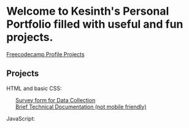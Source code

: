 <html>
  <head>
    <meta charset="UTF-8">
    <meta name="author" content="Kesinth Arul Leslie">
    <meta name="viewport" content="width=device-width,initial scale=1.0">
    <title>Personal Portfolio</title>
  </head>
  <body>
    <h1>Welcome to Kesinth's Personal Portfolio filled with useful and fun projects.</h1>
    <nav>
    <a href="https://www.freecodecamp.org/kesdude" target=_blank> Freecodecamp Profile </a>
    <a href="#projects"> Projects </a>
    </nav>
    <h2 id="projects">Projects</h2>
    <section class="project" id="html">HTML and basic CSS:
    <ul>
    <a href="https://codepen.io/John3-16/pen/ZEyvYPb" target="_blank"> Survey form for Data Collection </a>
    </br>
    <a href=https://codepen.io/John3-16/pen/RwgMbVQ?editors=1111 target=_blank>Brief Technical Documentation (not mobile friendly)</a>
    </ul>
    </section>
    <section class="project" id="js">JavaScript:</section>
  </body>
</html>
